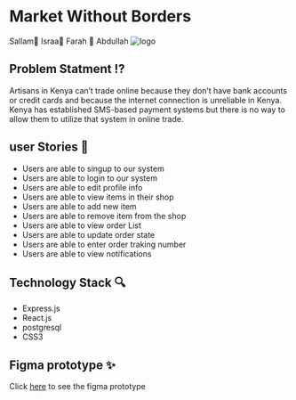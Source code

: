 # Market Without Borders
Sallam:stars: Israa:stars: Farah :stars: Abdullah
  ![logo](https://www.marketwithoutborders.co.uk/wp-content/uploads/2018/07/logo-name-e1531999999611.jpg)

## Problem Statment :interrobang:
Artisans in Kenya can’t trade online because they don’t have bank accounts or credit cards and because the internet connection is unreliable in Kenya. Kenya has established SMS-based payment systems but there is no way to allow them to utilize that system in online trade.
## user Stories :pencil:

- Users are able to singup to our system
- Users are able to login to our system
- Users are able to edit profile info
- Users are able to view items in their shop
- Users are able to add new item
- Users are able to remove item from the shop
- Users are able to view order List
- Users are able to update order state
- Users are able to enter order traking number
- Users are able to view notifications  

## Technology Stack :mag:

- Express.js
- React.js
- postgresql
- CSS3



## Figma prototype :sparkles:
Click [here](https://www.figma.com/proto/EjORhZFF4WbIIVlIhKo8NQ3y/MWB?node-id=130%3A18&scaling=scale-down)
to see the figma prototype

 
